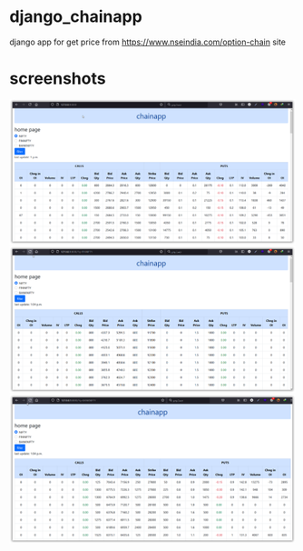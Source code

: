 # django_chainapp
django app for get price from https://www.nseindia.com/option-chain site
# screenshots
![screen1](/screenshot/1.png)
![screen2](/screenshot/2.png)
![screen3](/screenshot/3.png)
